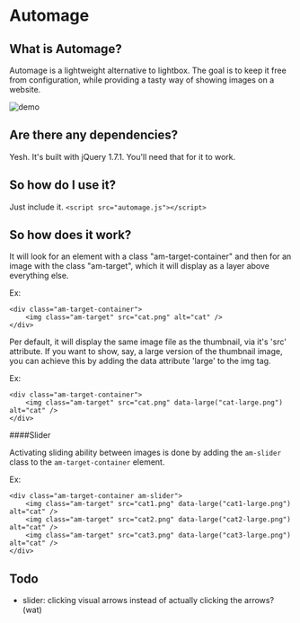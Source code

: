 Automage
========

What is Automage?
-----------------
Automage is a lightweight alternative to lightbox.
The goal is to keep it free from configuration, while providing a tasty way of showing images on a website.

![demo](http://erickhoury.com/automage.gif)

Are there any dependencies?
---------------------------
Yesh. It's built with jQuery 1.7.1. You'll need that for it to work.

So how do I use it?
-------------------
Just include it.
`<script src="automage.js"></script>`

So how does it work?
--------------------------
It will look for an element with a class "am-target-container" and then for an image with the class "am-target", which it will display as a layer above everything else.

Ex:


````
<div class="am-target-container">
    <img class="am-target" src="cat.png" alt="cat" />
</div>

````

Per default, it will display the same image file as the thumbnail, via it's 'src' attribute. If you want to show, say, a large version of the thumbnail image, you can achieve this by adding the data attribute 'large' to the img tag.

Ex:


````
<div class="am-target-container">
    <img class="am-target" src="cat.png" data-large("cat-large.png") alt="cat" />
</div>

````

####Slider

Activating sliding ability between images is done by adding the `am-slider` class to the `am-target-container` element.

Ex:

````
<div class="am-target-container am-slider">
    <img class="am-target" src="cat1.png" data-large("cat1-large.png") alt="cat" />
    <img class="am-target" src="cat2.png" data-large("cat2-large.png") alt="cat" />
    <img class="am-target" src="cat3.png" data-large("cat3-large.png") alt="cat" />
</div>

````

Todo
--------------------------
- slider: clicking visual arrows instead of actually clicking the arrows? (wat)
